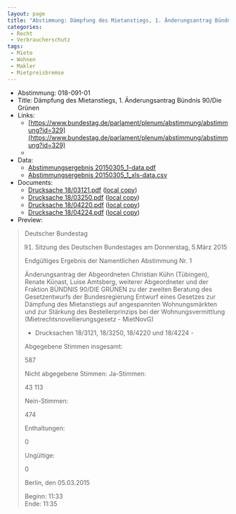 ```yaml
---
layout: page
title: "Abstimmung: Dämpfung des Mietanstiegs, 1. Änderungsantrag Bündnis 90/Die Grünen"
categories:
 - Recht
 - Verbraucherschutz
tags:
 - Miete
 - Wohnen
 - Makler
 - Mietpreisbremse
---
```


* Abstimmung: 018-091-01
* Title: Dämpfung des Mietanstiegs, 1. Änderungsantrag Bündnis 90/Die Grünen
* Links: 
    * [https://www.bundestag.de/parlament/plenum/abstimmung/abstimmung?id=329](https://www.bundestag.de/parlament/plenum/abstimmung/abstimmung?id=329)
    * 
* Data: 
    * [Abstimmungsergebnis 20150305_1-data.pdf](/res/abstimmungsliste/20150305_1-data.pdf)
    * [Abstimmungsergebnis 20150305_1_xls-data.csv](/res/abstimmungsliste/analyses/20150305_1_xls-data.csv)
* Documents: 
    * [Drucksache 18/03121.pdf](http://dip21.bundestag.de/dip21/btd/18/031/1803121.pdf) ([local copy](/res/abstimmungsdaten/018-091-01/1803121.pdf))
    * [Drucksache 18/03250.pdf](http://dip21.bundestag.de/dip21/btd/18/032/1803250.pdf) ([local copy](/res/abstimmungsdaten/018-091-01/1803250.pdf))
    * [Drucksache 18/04220.pdf](http://dip21.bundestag.de/dip21/btd/18/042/1804220.pdf) ([local copy](/res/abstimmungsdaten/018-091-01/1804220.pdf))
    * [Drucksache 18/04224.pdf](http://dip21.bundestag.de/dip21/btd/18/042/1804224.pdf) ([local copy](/res/abstimmungsdaten/018-091-01/1804224.pdf))
* Preview: 
> Deutscher Bundestag
> 
> 91. Sitzung des Deutschen Bundestages
> am Donnerstag, 5.März 2015
> 
> Endgültiges Ergebnis der Namentlichen Abstimmung Nr. 1
> 
> Änderungsantrag der Abgeordneten Christian Kühn (Tübingen), Renate Künast, Luise
> Amtsberg, weiterer Abgeordneter und der Fraktion BÜNDNIS 90/DIE GRÜNEN
> zu der zweiten Beratung des Gesetzentwurfs der Bundesregierung
> Entwurf eines Gesetzes zur Dämpfung des Mietanstiegs auf angespannten
> Wohnungsmärkten und zur Stärkung des Bestellerprinzips bei der Wohnungsvermittlung
> (Mietrechtsnovellierungsgesetz - MietNovG)
> - Drucksachen 18/3121, 18/3250, 18/4220 und 18/4224 -
> 
> Abgegebene Stimmen insgesamt:
> 
> 587
> 
> Nicht abgegebene Stimmen:
> Ja-Stimmen:
> 
> 43
> 113
> 
> Nein-Stimmen:
> 
> 474
> 
> Enthaltungen:
> 
> 0
> 
> Ungültige:
> 
> 0
> 
> Berlin, den 05.03.2015
> 
> Beginn: 11:33  
> Ende: 11:35
